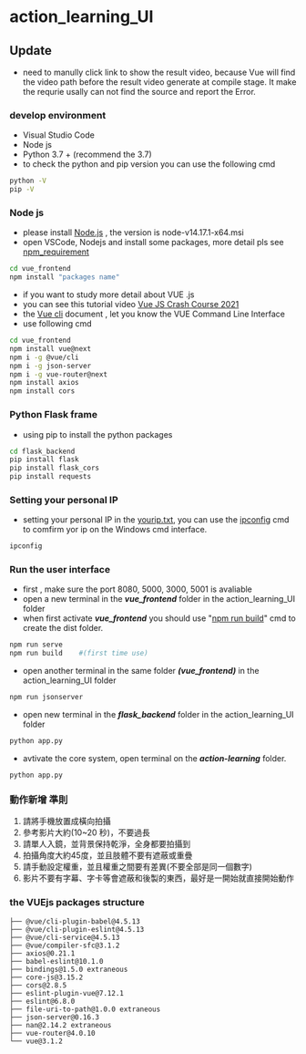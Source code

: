 # action_learning_UI

## Update 
- need to manully click link to show the result video, because Vue will find the video path before the result video generate at compile stage. It make the requrie usally can not find the source  and report the Error.

###  develop environment
- Visual Studio Code
- Node js 
- Python 3.7 + (recommend the 3.7)
- to check the python and pip version you can use the following cmd
```bash
python -V  
pip -V
```

### Node js 
- please install [Node.js](https://nodejs.org/zh-tw/download/) , the version is node-v14.17.1-x64.msi   
- open VSCode, Nodejs and install some packages, more detail pls see [npm_requirement](vue_frontend/npm_requirement.txt) 

```bash
cd vue_frontend
npm install "packages name"
```
- if you want to study more detail about VUE .js 
- you can see this tutorial video [Vue JS Crash Course 2021](https://www.youtube.com/watch?v=qZXt1Aom3Cs)
- the [Vue cli](https://cli.vuejs.org/migrating-from-v3/) document , let you know the VUE Command Line Interface 
- use  following cmd
```bash
cd vue_frontend
npm install vue@next
npm i -g @vue/cli
npm i -g json-server
npm i -g vue-router@next
npm install axios
npm install cors
```



### Python Flask frame
- using pip to install the python packages 
``` bash
cd flask_backend
pip install flask
pip install flask_cors
pip install requests
``` 

### Setting your personal IP
- setting your personal IP in the [yourip.txt](), you can use the [ipconfig]() cmd to comfirm yor ip on the Windows cmd interface.
```bash
ipconfig
```

### Run the user interface 
- first , make sure the port 8080, 5000, 3000, 5001 is avaliable
- open a new  terminal in the ***vue_frontend*** folder in the action_learning_UI folder
- when first activate ***vue_frontend*** you should use "[npm run build]()" cmd to create the dist folder.
```bash
npm run serve
npm run build    #(first time use)
```
- open another terminal in the same folder ***(vue_frontend)*** in the action_learning_UI folder
```bash
npm run jsonserver
```


- open new terminal in the ***flask_backend*** folder in the action_learning_UI folder
```bash
python app.py
```

- avtivate the core system, open terminal on the ***action-learning*** folder.
```
python app.py
```

### 動作新增 準則
1. 請將手機放置成橫向拍攝
2. 參考影片大約(10~20 秒)，不要過長
3. 請單人入鏡，並背景保持乾淨，全身都要拍攝到
4. 拍攝角度大約45度，並且肢體不要有遮蔽或重疊
5. 請手動設定權重，並且權重之間要有差異(不要全部是同一個數字)
6. 影片不要有字幕、字卡等會遮蔽和後製的東西，最好是一開始就直接開始動作


### the VUEjs packages structure
```
├── @vue/cli-plugin-babel@4.5.13
├── @vue/cli-plugin-eslint@4.5.13
├── @vue/cli-service@4.5.13
├── @vue/compiler-sfc@3.1.2
├── axios@0.21.1
├── babel-eslint@10.1.0
├── bindings@1.5.0 extraneous
├── core-js@3.15.2
├── cors@2.8.5
├── eslint-plugin-vue@7.12.1
├── eslint@6.8.0
├── file-uri-to-path@1.0.0 extraneous
├── json-server@0.16.3
├── nan@2.14.2 extraneous
├── vue-router@4.0.10
└── vue@3.1.2
```

